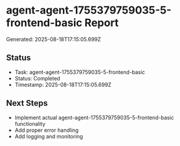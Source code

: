 # agent-agent-1755379759035-5-frontend-basic Report

Generated: 2025-08-18T17:15:05.699Z

## Status
- Task: agent-agent-1755379759035-5-frontend-basic
- Status: Completed
- Timestamp: 2025-08-18T17:15:05.699Z

## Next Steps
- Implement actual agent-agent-1755379759035-5-frontend-basic functionality
- Add proper error handling
- Add logging and monitoring
